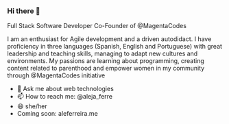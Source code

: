 ### Hi there 👋

Full Stack Software Developer
Co-Founder of @MagentaCodes

I am an enthusiast for Agile development and a driven autodidact. I have proficiency in three languages (Spanish, English and Portuguese) with great leadership and teaching skills, managing to adapt new cultures and environments. My passions are learning about programming, creating content related to parenthood and empower women in my community through @MagentaCodes initiative 


- 💬 Ask me about web technologies
- 📫 How to reach me: @aleja_ferre
- 😄 she/her
- Coming soon: aleferreira.me
